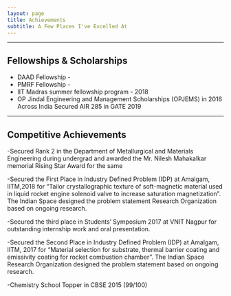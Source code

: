 ```yaml
---
layout: page
title: Achievements
subtitle: A Few Places I've Excelled At
---
```


---
Fellowships & Scholarships
---
- DAAD Fellowship -
- PMRF Fellowship - 
- IIT Madras summer fellowship program - 2018
- OP Jindal Engineering and Management Scholarships (OPJEMS) in 2016 Across India
Secured AIR 285 in GATE 2019


---
Competitive Achievements
---

-Secured Rank 2 in the Department of Metallurgical and Materials Engineering during undergrad
and awarded the Mr. Nilesh Mahakalkar memorial Rising Star Award for the same

-Secured the First Place in Industry Defined Problem (IDP) at Amalgam, IITM,2018 for “Tailor
crystallographic texture of soft-magnetic material used in liquid rocket engine solenoid valve to
increase saturation magnetization”. The Indian Space designed the problem statement
Research Organization based on ongoing research.  

-Secured the third place in Students’ Symposium 2017 at VNIT Nagpur for outstanding internship
work and oral presentation.  

-Secured the Second Place in Industry Defined Problem (IDP) at Amalgam, IITM, 2017 for
“Material selection for substrate, thermal barrier coating and emissivity coating for rocket combustion
chamber”. The Indian Space Research Organization designed the problem statement based
on ongoing research.  

-Chemistry School Topper in CBSE 2015 (99/100)


